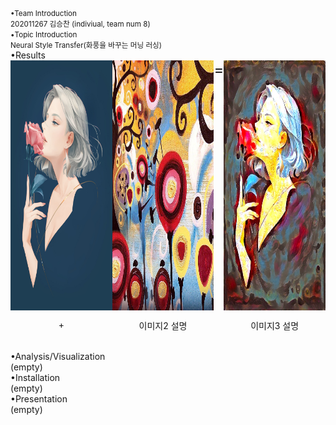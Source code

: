 <small>
•Team Introduction<br>
202011267 김승찬 (indiviual, team num 8)<br>
•Topic Introduction<br>
Neural Style Transfer(화풍을 바꾸는 머닝 러싱)<br>
</small>
•Results<br>

<div style="display: flex;">
  <div style="display: flex; flex-direction: column; align-items: center;">
    <img src="/output/combined_a01_candy height 50~1200/a01.jpg" width="286" height="400" />
    <p style="text-align: center;">+</p>
  </div>
  <div style="display: flex; flex-direction: column; align-items: center;">
    <img src="/output/combined_a01_candy height 50~1200/candy.jpg" width="286" height="400" />
    <p style="text-align: center;">이미지2 설명</p>
  </div>
  <div style="display: flex; flex-direction: column; align-items: center;">
    <p style="font-size: 24px; margin: 0;">=</p>
  </div>
  <div style="display: flex; flex-direction: column; align-items: center;">
    <img src="/output/combined_a01_candy height 50~1200/a01_candy_o_lbfgs_i_content_h_1200_m_vgg19_cw_100000.0_sw_30000.0_tv_1.0.jpg" width="286" height="400" />
    <p style="text-align: center;">이미지3 설명</p>
  </div>
</div>

<br>
•Analysis/Visualization<br>
(empty)<br>
•Installation<br>
(empty)<br>
•Presentation<br>
(empty)<br>
